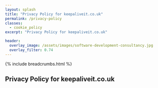 ```yaml
---
layout: splash
title: "Privacy Policy for keepaliveit.co.uk"
permalink: /privacy-policy
classes:
  - cookie_policy
excerpt: "Privacy Policy for keepaliveit.co.uk"

header:
  overlay_image: /assets/images/software-development-consultancy.jpg
  overlay_filter: 0.74
---
```



{% include breadcrumbs.html %}

## Privacy Policy for keepaliveit.co.uk